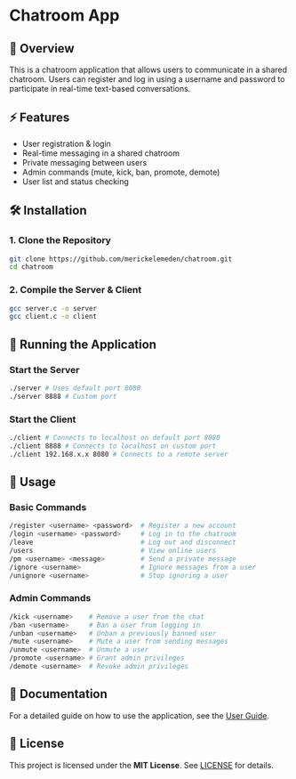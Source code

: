 # Chatroom App

## 📌 Overview
This is a chatroom application that allows users to communicate in a shared chatroom. Users can register and log in using a username and password to participate in real-time text-based conversations.

## ⚡ Features
- User registration & login
- Real-time messaging in a shared chatroom
- Private messaging between users
- Admin commands (mute, kick, ban, promote, demote)
- User list and status checking

## 🛠 Installation
### **1. Clone the Repository**
```sh
git clone https://github.com/merickelemeden/chatroom.git
cd chatroom
```
### **2. Compile the Server & Client**
```sh
gcc server.c -o server
gcc client.c -o client
```

## 🚀 Running the Application
### **Start the Server**
```sh
./server # Uses default port 8080
./server 8888 # Custom port
```

### **Start the Client**
```sh
./client # Connects to localhost on default port 8080
./client 8888 # Connects to localhost on custom port
./client 192.168.x.x 8080 # Connects to a remote server
```

## 💬 Usage
### **Basic Commands**
```sh
/register <username> <password>  # Register a new account
/login <username> <password>     # Log in to the chatroom
/leave                           # Log out and disconnect
/users                           # View online users
/pm <username> <message>         # Send a private message
/ignore <username>               # Ignore messages from a user
/unignore <username>             # Stop ignoring a user
```
### **Admin Commands**
```sh
/kick <username>    # Remove a user from the chat
/ban <username>     # Ban a user from logging in
/unban <username>   # Unban a previously banned user
/mute <username>    # Mute a user from sending messages
/unmute <username>  # Unmute a user
/promote <username> # Grant admin privileges
/demote <username>  # Revoke admin privileges
```

## 📄 Documentation
For a detailed guide on how to use the application, see the [User Guide](docs/USAGE.md).

## 📜 License
This project is licensed under the **MIT License**. See [LICENSE](LICENSE) for details.

